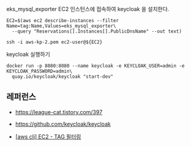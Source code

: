 eks_mysql_exporter EC2 인스턴스에 접속하여 keycloak 을 설치한다.
```
EC2=$(aws ec2 describe-instances --filter Name=tag:Name,Values=eks_mysql_exporter\
  --query "Reservations[].Instances[].PublicDnsName" --out text)

ssh -i aws-kp-2.pem ec2-user@${EC2}
```

keycloak 실행하기
```
docker run -p 8080:8080 --name keycloak -e KEYCLOAK_USER=admin -e KEYCLOAK_PASSWORD=admin\
  quay.io/keycloak/keycloak "start-dev"
```


## 레퍼런스 ##

* https://league-cat.tistory.com/397

* https://github.com/keycloak/keycloak

* [[aws cli] EC2 - TAG 필터링](https://passwd.tistory.com/entry/aws-cli-EC2-TAG-%ED%95%84%ED%84%B0%EB%A7%81)
